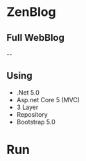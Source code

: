 # ZenBlog

## Full WebBlog
--
##  Using
- .Net 5.0
- Asp.net Core 5 (MVC)
- 3 Layer
- Repository
- Bootstrap 5.0

# Run
```

```